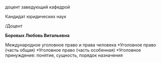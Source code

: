 доцент
заведующий кафедрой

Кандидат юридических наук

/Доцент

**Боровых Любовь Витальевна**

Международное уголовное право и права человека
	*Уголовное право (часть общая)
	*Уголовное право (часть особенная)
	*Уголовное принуждение: понятие, сущность, порядок назначения